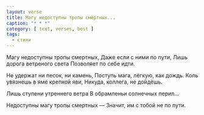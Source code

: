 ```yaml
---
layout: verse
title: Магу недоступны тропы смертных...
caption: "* * *"
category: [ text, verses, best ]
tags:
  - стихи
---
```

Магу недоступны тропы смертных,
Даже если с ними по пути,
Лишь дорога ветреного света
Позволяет по себе идти.

Не удержат ни песок, ни камень,
Поступь мага, лёгкую, как дождь.
Коль увязнешь в яме крепкой яви,
Никуда, коллега, не дойдёшь.

Лишь ступени утреннего ветра
В обрамленьи солнечных перил...

Недоступны магу тропы смертных —
Значит, им с тобой не по пути.
